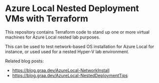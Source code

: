 # Azure Local Nested Deployment VMs with Terraform

This repository contains Terraform code to stand up one or more virtual machines for Azure Local nested lab purposes.

This can be used to test network-based OS installation for Azure Local for instance, or used used for a nested Hyper-V lab environment.

Related blog posts:
* https://blog.graa.dev/AzureLocal-NetworkInstall
* https://blog.graa.dev/AzureLocal-NestedDeploymentTips
